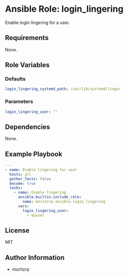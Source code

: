 # Ansible Role: login_lingering

Enable login lingering for a user.

## Requirements

None.

## Role Variables

### Defaults

```yaml
login_lingering_systemd_path: /var/lib/systemd/linger
```

### Parameters

```yaml
login_lingering_user: ""
```

## Dependencies

None.

## Example Playbook

```yaml
---
- name: Enable lingering for user
  hosts: all
  gather_facts: false
  become: true
  tasks:
    - name: Enable lingering
      ansible.builtin.include_role:
        name: moritzrp.ansible.login_lingering
      vars:
        login_lingering_user:
          - myuser
```

## License

MIT

## Author Information

- moritzrp
